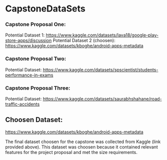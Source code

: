 # CapstoneDataSets

### Capstone Proposal One:

Potential Dataset 1: https://www.kaggle.com/datasets/lava18/google-play-store-apps/discussion
Potential Dataset 2 (choosen): https://www.kaggle.com/datasets/kboghe/android-apps-metadata


### Capstone Proposal Two:

Potential Dataset: https://www.kaggle.com/datasets/spscientist/students-performance-in-exams


### Capstone Proposal Three:

Potential Dataset: https://www.kaggle.com/datasets/saurabhshahane/road-traffic-accidents


## Choosen Dataset:
https://www.kaggle.com/datasets/kboghe/android-apps-metadata

The final dataset choosen for the capstone was collected from Kaggle (link provided above).
This dataset was choosen because it contained relevant features for the project proposal and met the size requirements.
